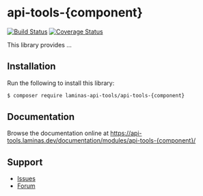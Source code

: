 # api-tools-{component}

[![Build Status](https://travis-ci.org/laminas-api-tools/api-tools-{component}.svg?branch=master)](https://travis-ci.org/laminas-api-tools/api-tools-{component})
[![Coverage Status](https://coveralls.io/repos/github/laminas-api-tools/api-tools-{component}/badge.svg?branch=master)](https://coveralls.io/github/laminas-api-tools/api-tools-{component}?branch=master)

This library provides …

## Installation

Run the following to install this library:

```bash
$ composer require laminas-api-tools/api-tools-{component}
```

## Documentation

Browse the documentation online at https://api-tools.laminas.dev/documentation/modules/api-tools-{component}/

## Support

* [Issues](https://github.com/laminas-api-tools/api-tools-{component}/issues/)
* [Forum](https://discourse.laminas.dev/)
